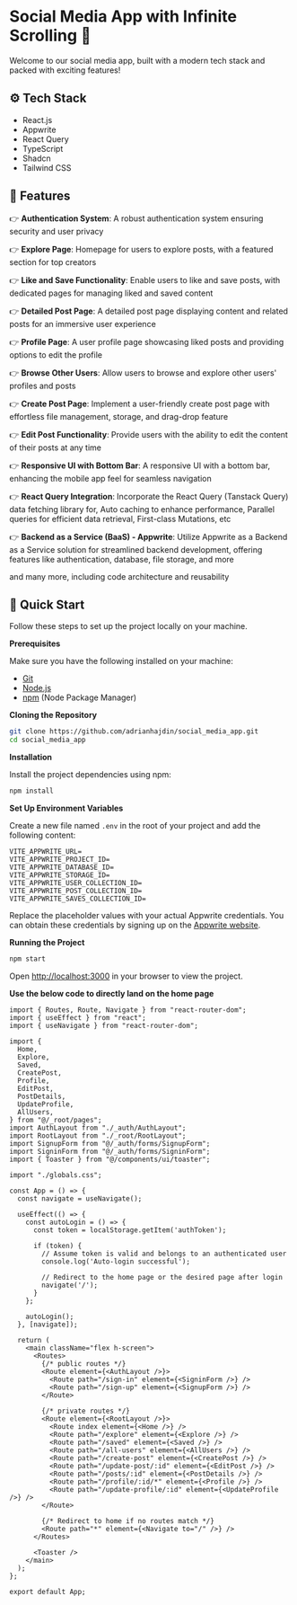 # Social Media App with Infinite Scrolling 🚀

Welcome to our social media app, built with a modern tech stack and packed with exciting features!

## <a name="tech-stack">⚙️ Tech Stack</a>

- React.js
- Appwrite
- React Query
- TypeScript
- Shadcn
- Tailwind CSS

## <a name="features">🔋 Features</a>

👉 **Authentication System**: A robust authentication system ensuring security and user privacy

👉 **Explore Page**: Homepage for users to explore posts, with a featured section for top creators

👉 **Like and Save Functionality**: Enable users to like and save posts, with dedicated pages for managing liked and saved content

👉 **Detailed Post Page**: A detailed post page displaying content and related posts for an immersive user experience

👉 **Profile Page**: A user profile page showcasing liked posts and providing options to edit the profile

👉 **Browse Other Users**: Allow users to browse and explore other users' profiles and posts

👉 **Create Post Page**: Implement a user-friendly create post page with effortless file management, storage, and drag-drop feature

👉 **Edit Post Functionality**: Provide users with the ability to edit the content of their posts at any time

👉 **Responsive UI with Bottom Bar**: A responsive UI with a bottom bar, enhancing the mobile app feel for seamless navigation

👉 **React Query Integration**: Incorporate the React Query (Tanstack Query) data fetching library for, Auto caching to enhance performance, Parallel queries for efficient data retrieval, First-class Mutations, etc

👉 **Backend as a Service (BaaS) - Appwrite**: Utilize Appwrite as a Backend as a Service solution for streamlined backend development, offering features like authentication, database, file storage, and more

and many more, including code architecture and reusability 

## <a name="quick-start">🤸 Quick Start</a>

Follow these steps to set up the project locally on your machine.

**Prerequisites**

Make sure you have the following installed on your machine:

- [Git](https://git-scm.com/)
- [Node.js](https://nodejs.org/en)
- [npm](https://www.npmjs.com/) (Node Package Manager)

**Cloning the Repository**

```bash
git clone https://github.com/adrianhajdin/social_media_app.git
cd social_media_app
```

**Installation**

Install the project dependencies using npm:

```bash
npm install
```

**Set Up Environment Variables**

Create a new file named `.env` in the root of your project and add the following content:

```env
VITE_APPWRITE_URL=
VITE_APPWRITE_PROJECT_ID=
VITE_APPWRITE_DATABASE_ID=
VITE_APPWRITE_STORAGE_ID=
VITE_APPWRITE_USER_COLLECTION_ID=
VITE_APPWRITE_POST_COLLECTION_ID=
VITE_APPWRITE_SAVES_COLLECTION_ID=
```

Replace the placeholder values with your actual Appwrite credentials. You can obtain these credentials by signing up on the [Appwrite website](https://appwrite.io/).

**Running the Project**

```bash
npm start
```

Open [http://localhost:3000](http://localhost:3000) in your browser to view the project.

**Use the below code to directly land on the home page**
```App.tsx
import { Routes, Route, Navigate } from "react-router-dom";
import { useEffect } from "react";
import { useNavigate } from "react-router-dom";

import {
  Home,
  Explore,
  Saved,
  CreatePost,
  Profile,
  EditPost,
  PostDetails,
  UpdateProfile,
  AllUsers,
} from "@/_root/pages";
import AuthLayout from "./_auth/AuthLayout";
import RootLayout from "./_root/RootLayout";
import SignupForm from "@/_auth/forms/SignupForm";
import SigninForm from "@/_auth/forms/SigninForm";
import { Toaster } from "@/components/ui/toaster";

import "./globals.css";

const App = () => {
  const navigate = useNavigate();

  useEffect(() => {
    const autoLogin = () => {
      const token = localStorage.getItem('authToken');
      
      if (token) {
        // Assume token is valid and belongs to an authenticated user
        console.log('Auto-login successful');

        // Redirect to the home page or the desired page after login
        navigate('/');
      }
    };

    autoLogin();
  }, [navigate]);

  return (
    <main className="flex h-screen">
      <Routes>
        {/* public routes */}
        <Route element={<AuthLayout />}>
          <Route path="/sign-in" element={<SigninForm />} />
          <Route path="/sign-up" element={<SignupForm />} />
        </Route>

        {/* private routes */}
        <Route element={<RootLayout />}>
          <Route index element={<Home />} />
          <Route path="/explore" element={<Explore />} />
          <Route path="/saved" element={<Saved />} />
          <Route path="/all-users" element={<AllUsers />} />
          <Route path="/create-post" element={<CreatePost />} />
          <Route path="/update-post/:id" element={<EditPost />} />
          <Route path="/posts/:id" element={<PostDetails />} />
          <Route path="/profile/:id/*" element={<Profile />} />
          <Route path="/update-profile/:id" element={<UpdateProfile />} />
        </Route>

        {/* Redirect to home if no routes match */}
        <Route path="*" element={<Navigate to="/" />} />
      </Routes>

      <Toaster />
    </main>
  );
};

export default App;

```